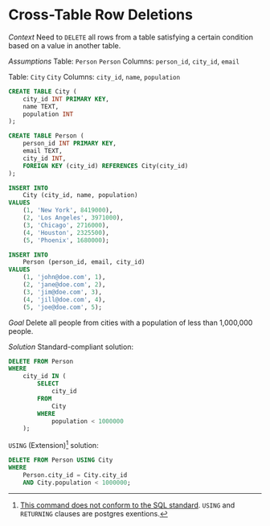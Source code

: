 # Cross-Table Row Deletions

*Context*
Need to `DELETE` all rows from a table satisfying a certain condition based on a value in another table.

*Assumptions*
Table: `Person`
`Person` Columns: `person_id`, `city_id`, `email`

Table: `City`
`City` Columns: `city_id`, `name`, `population`

```sql
CREATE TABLE City (
    city_id INT PRIMARY KEY,
    name TEXT,
    population INT
);

CREATE TABLE Person (
    person_id INT PRIMARY KEY,
    email TEXT,
    city_id INT,
    FOREIGN KEY (city_id) REFERENCES City(city_id)
);

INSERT INTO
    City (city_id, name, population)
VALUES 
    (1, 'New York', 8419000), 
    (2, 'Los Angeles', 3971000), 
    (3, 'Chicago', 2716000), 
    (4, 'Houston', 2325500), 
    (5, 'Phoenix', 1680000);

INSERT INTO
    Person (person_id, email, city_id)
VALUES
    (1, 'john@doe.com', 1),
    (2, 'jane@doe.com', 2),
    (3, 'jim@doe.com', 3),
    (4, 'jill@doe.com', 4),
    (5, 'joe@doe.com', 5);
```

*Goal*
Delete all people from cities with a population of less than 1,000,000 people.

*Solution*
Standard-compliant solution:

```sql
DELETE FROM Person
WHERE
    city_id IN (
        SELECT
            city_id
        FROM
            City
        WHERE
            population < 1000000
    );
```

`USING` (Extension)[^1] solution:

```sql
DELETE FROM Person USING City
WHERE
    Person.city_id = City.city_id
    AND City.population < 1000000;
```

[^1]: [This command does not conform to the SQL standard](https://www.postgresql.org/docs/current/sql-delete.html). `USING` and `RETURNING` clauses
are postgres exentions.
